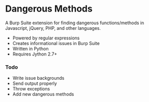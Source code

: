 # Dangerous Methods
A Burp Suite extension for finding dangerous functions/methods in Javascript, jQuery, PHP, and other languages.

* Powered by regular expressions
* Creates informational issues in Burp Suite
* Written in Python
* Requires Jython 2.7+ 

### Todo
* Write issue backgrounds
* Send output properly
* Throw exceptions
* Add new dangerous methods
